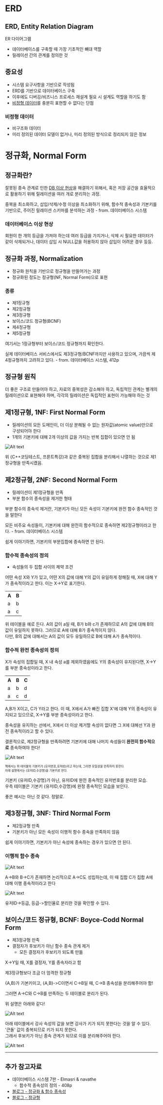 # ERD

## ERD, Entity Relation Diagram

ER 다이어그램

- 데이터베이스를 구축할 때 가장 기초적인 뼈대 역할
- 릴레이션 간의 관계를 정의한 것

## 중요성

- 시스템 요구사항을 기반으로 작성됨
- ERD를 기반으로 데이터베이스 구축
- 이후에도 디버깅/비즈니스 프로세스 재설계 필요 시 설계도 역할을 하기도 함
- [비정형 데이터](#비정형-데이터)를 충분히 표현할 수 없다는 단점

### 비정형 데이터

- 비구조화 데이터
- 미리 정의된 데이터 모델이 없거나, 미리 정의된 방식으로 정리되지 않은 정보

# 정규화, Normal Form

## 정규화란?

잘못된 종속 관계로 인한 [DB 이상 현상](#데이터베이스-이상-현상)을 해결하기 위해서, 혹은 저장 공간을 효율적으로 활용하기 위해 릴레이션을 여러 개로 분리하는 과정.

중복을 최소화하고, 삽입/삭제/수정 이상을 최소화하기 위해, 함수적 종속성과 기본키를 기반으로, 주어진 릴레이션 스키마를 분석하는 과정 - from. 데이터베이스 시스템

### 데이터베이스 이상 현상

회원이 한 개의 등급을 가져야 하는데 여러 등급을 가지거나, 삭제 시 필요한 데이터가 같이 삭제되거나, 데이터 삽입 시 NULL값을 허용하지 않아 삽입이 어려운 경우 등등.

## 정규화 과정, Normalization

- 정규화 원칙을 기반으로 정규형을 만들어가는 과정
- 정규화된 정도는 정규형(NF, Normal Form)으로 표현

### 종류
- 제1정규형
- 제2정규형
- 제3정규형
- 보이스/코드 정규형(BCNF)
- 제4정규형
- 제5정규형

여기서는 1정규형부터 보이스/코드 정규형까지 확인한다.

실제 데이터베이스 서비스에서도 제3정규형/BCNF까지만 사용하고 있으며, 가끔씩 제4정규형까지 고려하고 있다. - from. 데이터베이스 시스템, 412p

## 정규형 원칙

더 좋은 구조로 만들어야 하고, 자료의 중복성은 감소해야 하고, 독립적인 관계는 별개의 릴레이션으로 표현해야 하며, 각각의 릴레이션은 독립적인 표현이 가능해야 하는 것

## 제1정규형, 1NF: First Normal Form

- 릴레이션의 모든 도메인이, 더 이상 분해될 수 없는 원자값(atomic value)만으로 구성되어야 한다
- 1개의 기본키에 대해 2개 이상의 값을 가지는 반복 집합이 있으면 안 됨

![Alt text](./image/4-19.png)

위 {C++코딩테스트, 프론트특강}과 같은 중복된 집합을 분리해서 나열하는 것으로 제1정규형을 만족시켰음.

## 제2정규형, 2NF: Second Normal Form

- 릴레이션이 제1정규형을 만족
- 부분 함수의 종속성을 제거한 형태

부분 함수의 종속석 제거란, 기본키가 아닌 모든 속성이 기본키에 완전 함수 종속적인 것을 말한다

모든 비주요 속성들이, 기본키에 대해 완전히 함수적으로 종속하면 제2정규형이라고 한다. - from. 데이터베이스 시스템

쉽게 이야기하면, 기본키의 부분집합에 종속하면 안 된다.

### 함수적 종속성의 정의

- 속성들의 두 집합 사이의 제약 조건

어떤 속성 X와 Y가 있고, 어떤 X의 값에 대해 Y의 값이 유일하게 정해질 때, X에 대해 Y가 종속적이라고 한다. 이는 X->Y로 표기한다.

<table>
<tr><th>A</th><th>B</th></tr>
<tr><td>a</td><td>b</td></tr>
<tr><td>a</td><td>c</td></tr>
</table>

위 테이블을 예로 든다. A의 값이 a일 때, B가 b와 c가 존재하므로 A의 값에 대해 B의 값이 유일하지 못하다. 그러므로 A에 대해 B가 종속적이지 않다.  
다만, B의 값에 대해서는 A의 값이 모두 유일하므로 B에 대해 A가 종속적이다.

### 함수적 완전 종속성의 정의

X가 속성의 집합일 때, X 내 속성 a를 제외하였음에도 Y의 종속성이 유지된다면, X->Y를 부분 종속성이라고 한다.

<table>
<tr><th>A</th><th>B</th><th>C</th></tr>
<tr><td>a</td><td>b</td><td>d</td></tr>
<tr><td>a</td><td>c</td><td>d</td></tr>
</table>

A,B가 X이고, C가 Y라고 한다. 이 때, X에서 A가 빠진 집합 X'에 대해 Y의 종속성이 유지되고 있으므로, X->Y를 부분 종속성이라고 한다.

종속성을 유지하는 선에서, X에서 더 이상 제거할 속성이 없다면 그 X에 대해선 Y과 완전 종속적이라고 할 수 있다.

결론적으로, 제2정규형을 만족하려면 기본키에 대해 나머지 속성들이 __완전히 함수적으로__ 종속하여야 한다!  

![Alt text](./image/4-20.png)

<span style="font-size:70%">책에서는 위 테이블의 기본키가 {유저번호,유저ID}라고 하는데, 그러면 유일성을 만족하지 못한다.  
아래 설명에서는 {유저ID,수강명}을 기본키로 한다.</span>

기본키 {유저ID,수강명}가 아닌, 유저ID에 완전 종속적인 유저번호를 분리한 모습.  
우측 테이블은 기본키 {유저ID,수강명}에 완정 종속적인 모습을 보인다.

좋은 예시는 아닌 것 같다. 정말로.

## 제3정규형, 3NF: Third Normal Form
- 제2정규형 만족
- 기본키가 아닌 모든 속성이 이행적 함수 종속을 만족하지 않음

쉽게 이야기하면, 기본키가 아닌 속성에 종속하는 경우가 있으면 안 된다.

### 이행적 함수 종속

![Alt text](./image/4-21.png)

A->B와 B->C가 존재하면 논리적으로 A->C도 성립하는데, 이 때 집합 C가 집합 A에 대해 이행 종속적이라고 한다

![Alt text](./image/4-22.png)

유저ID->등급, 등급->할인율로 분리한 것을 확인할 수 있다.

## 보이스/코드 정규형, BCNF: Boyce-Codd Normal Form
- 제3정규형 만족
- 결정자가 후보키가 아닌 함수 종속 관계 제거
    - 모든 결정자가 후보키가 되도록 만듦

X->Y일 때, X를 결정자, Y를 종속자라고 함

제3정규형보다 조금 더 엄격한 정규형

{A,B}가 기본키이고, {A,B}->C이면서 C->B일 때, C->B 종속성을 분리해주어야 함!

그러면 A->C와 C->B를 만족하는 두 테이블로 분리가 된다.

위 설명은 아래와 같다!

![Alt text](./image/4-24.png)

아래 테이블에서 강사 속성의 값을 보면 강사가 키가 되지 못한다는 것을 알 수 있다.  
'큰돌' 값이 중복되므로 키가 되지 못한다.  
그래서 후보키가 아닌 종속 관계가 되므로 이를 분리해주어야 한다.

![Alt text](./image/4-25.png)

---
## 추가 참고자료

- 데이터베이스 시스템 7판 - Elmasri & navathe
    - 함수적 종속성의 정의 - 408p
- [블로그 - 정규화 & 함수 종속성](https://rebro.kr/159)
- [블로그 - 정규형](https://rebro.kr/160)